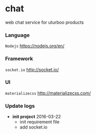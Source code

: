 # chat
web chat service for uturboo products

### Language
`Nodejs` https://nodejs.org/en/

### Framework 
`socket.io` http://socket.io/

### UI
`materializecss` http://materializecss.com/

### Update logs
- **init project** 2016-03-22
    - init requirement file
    - add socket.io

